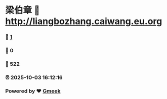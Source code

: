 # 梁伯章 :link: http://liangbozhang.caiwang.eu.org 
### :page_facing_up: [1](http://liangbozhang.caiwang.eu.org/tag.html) 
### :speech_balloon: 0 
### :hibiscus: 522 
### :alarm_clock: 2025-10-03 16:12:16 
### Powered by :heart: [Gmeek](https://github.com/Meekdai/Gmeek)

